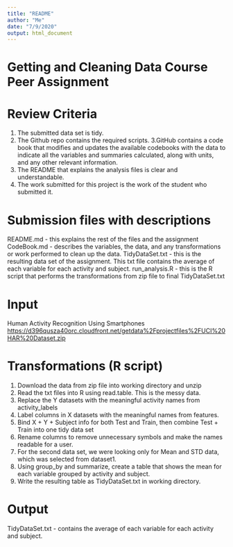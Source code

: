 ```yaml
---
title: "README"
author: "Me"
date: "7/9/2020"
output: html_document
---
```


# Getting and Cleaning Data Course Peer Assignment

# Review Criteria
1. The submitted data set is tidy.
2. The Github repo contains the required scripts.
3.GitHub contains a code book that modifies and updates the available codebooks with the data to indicate all the variables and summaries calculated, along with units, and any other relevant information.
4. The README that explains the analysis files is clear and understandable.
5. The work submitted for this project is the work of the student who submitted it.

# Submission files with descriptions
README.md - this explains the rest of the files and the assignment
CodeBook.md - describes the variables, the data, and any transformations or work performed to clean up the data.
TidyDataSet.txt - this is the resulting data set of the assignment. This txt file contains the average of each variable for each activity and subject.
run_analysis.R - this is the R script that performs the transformations from zip file to final TidyDataSet.txt

# Input
Human Activity Recognition Using Smartphones
https://d396qusza40orc.cloudfront.net/getdata%2Fprojectfiles%2FUCI%20HAR%20Dataset.zip

# Transformations (R script)
1. Download the data from zip file into working directory and unzip
2. Read the txt files into R using read.table. This is the messy data.
3. Replace the Y datasets with the meaningful activity names from activity_labels
4. Label columns in X datasets with the meaningful names from features.
5. Bind X + Y + Subject info for both Test and Train, then combine Test + Train into one tidy data set
6. Rename columns to remove unnecessary symbols and make the names readable for a user.
7. For the second data set, we were looking only for Mean and STD data, which was selected from dataset1.
8. Using group_by and summarize, create a table that shows the mean for each variable grouped by activity and subject.
9. Write the resulting table as TidyDataSet.txt in working directory.


# Output 
TidyDataSet.txt - contains the average of each variable for each activity and subject.
